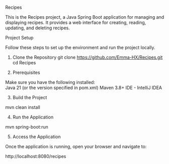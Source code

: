 Recipes

This is the Recipes project, a Java Spring Boot application for managing and displaying recipes. It provides a web interface for creating, reading, updating, and deleting recipes.

Project Setup

Follow these steps to set up the environment and run the project locally.

1. Clone the Repository
  git clone https://github.com/Emma-HX/Recipes.git
  cd Recipes

2. Prerequisites

  Make sure you have the following installed:  
  Java 21 (or the version specified in pom.xml)
  Maven 3.8+ 
  IDE - IntelliJ IDEA

3. Build the Project

  mvn clean install

4. Run the Application

  mvn spring-boot:run

5. Access the Application

  Once the application is running, open your browser and navigate to:

  http://localhost:8080/recipes
